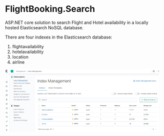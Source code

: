 # FlightBooking.Search
ASP.NET core solution to search Flight and Hotel availability in a locally hosted Elasticsearch NoSQL database.

There are four indexes in the Elasticsearch database:
  1. flightavailability  
  2. hotelavailability
  3. location
  4. airline
  
  
  ![](_MISC/Images/kibanaindexes.PNG)

